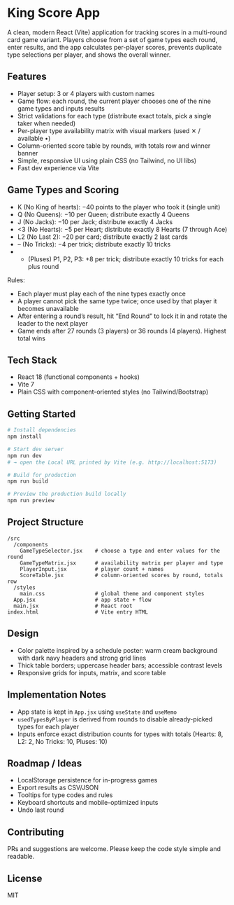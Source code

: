 # King Score App

A clean, modern React (Vite) application for tracking scores in a multi-round card game variant. Players choose from a set of game types each round, enter results, and the app calculates per-player scores, prevents duplicate type selections per player, and shows the overall winner.

## Features

- Player setup: 3 or 4 players with custom names
- Game flow: each round, the current player chooses one of the nine game types and inputs results
- Strict validations for each type (distribute exact totals, pick a single taker when needed)
- Per-player type availability matrix with visual markers (used ✕ / available •)
- Column-oriented score table by rounds, with totals row and winner banner
- Simple, responsive UI using plain CSS (no Tailwind, no UI libs)
- Fast dev experience via Vite

## Game Types and Scoring

- K (No King of hearts): −40 points to the player who took it (single unit)
- Q (No Queens): −10 per Queen; distribute exactly 4 Queens
- J (No Jacks): −10 per Jack; distribute exactly 4 Jacks
- <3 (No Hearts): −5 per Heart; distribute exactly 8 Hearts (7 through Ace)
- L2 (No Last 2): −20 per card; distribute exactly 2 last cards
- – (No Tricks): −4 per trick; distribute exactly 10 tricks
- + (Pluses) P1, P2, P3: +8 per trick; distribute exactly 10 tricks for each plus round

Rules:
- Each player must play each of the nine types exactly once
- A player cannot pick the same type twice; once used by that player it becomes unavailable
- After entering a round’s result, hit “End Round” to lock it in and rotate the leader to the next player
- Game ends after 27 rounds (3 players) or 36 rounds (4 players). Highest total wins

## Tech Stack

- React 18 (functional components + hooks)
- Vite 7
- Plain CSS with component-oriented styles (no Tailwind/Bootstrap)

## Getting Started

```bash
# Install dependencies
npm install

# Start dev server
npm run dev
# → open the Local URL printed by Vite (e.g. http://localhost:5173)

# Build for production
npm run build

# Preview the production build locally
npm run preview
```

## Project Structure

```
/src
  /components
    GameTypeSelector.jsx    # choose a type and enter values for the round
    GameTypeMatrix.jsx      # availability matrix per player and type
    PlayerInput.jsx         # player count + names
    ScoreTable.jsx          # column-oriented scores by round, totals row
  /styles
    main.css                # global theme and component styles
  App.jsx                   # app state + flow
  main.jsx                  # React root
index.html                  # Vite entry HTML
```

## Design

- Color palette inspired by a schedule poster: warm cream background with dark navy headers and strong grid lines
- Thick table borders; uppercase header bars; accessible contrast levels
- Responsive grids for inputs, matrix, and score table

## Implementation Notes

- App state is kept in `App.jsx` using `useState` and `useMemo`
- `usedTypesByPlayer` is derived from rounds to disable already-picked types for each player
- Inputs enforce exact distribution counts for types with totals (Hearts: 8, L2: 2, No Tricks: 10, Pluses: 10)

## Roadmap / Ideas

- LocalStorage persistence for in-progress games
- Export results as CSV/JSON
- Tooltips for type codes and rules
- Keyboard shortcuts and mobile-optimized inputs
- Undo last round

## Contributing

PRs and suggestions are welcome. Please keep the code style simple and readable.

## License

MIT
